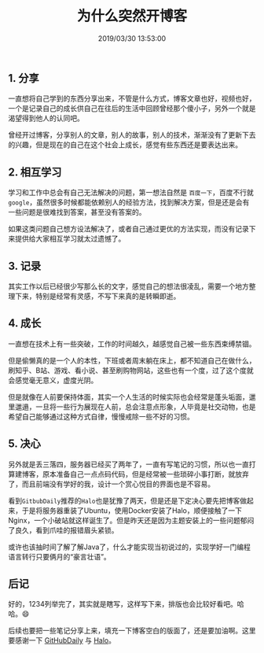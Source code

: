 ﻿---
title: "为什么突然开博客"
date: "2019/03/30 13:53:00"
updated: "2019/07/10 17:14:26"
permalink: "why-write-blog"
categories:
 - [日志]
---

## 1. 分享

一直想将自己学到的东西分享出来，不管是什么方式，博客文章也好，视频也好，一个是记录自己的成长供自己在往后的生活中回顾曾经那个傻小子，另外一个就是渴望得到他人的认同吧。

曾经开过博客，分享别人的文章，别人的故事，别人的技术，渐渐没有了更新下去的兴趣，但是现在的自己在这个社会上成长，感觉有些东西还是要表达出来。

## 2. 相互学习

学习和工作中总会有自己无法解决的问题，第一想法自然是 `百度一下`，百度不行就 `google`，虽然很多时候都能依赖别人的经验方法，找到解决方案，但是还是会有一些问题是很难找到答案，甚至没有答案的。

如果这类问题自己想方设法解决了，或者自己通过更优的方法实现，而没有记录下来提供给大家相互学习就太过遗憾了。

## 3. 记录

其实工作以后已经很少写那么长的文字，感觉自己的想法很凌乱，需要一个地方整理下来，特别是经常有灵感，不写下来真的是转瞬即逝。

## 4. 成长

一直想在技术上有一些突破，工作的时间越久，越感觉自己被一些东西束缚禁锢。

但是偷懒真的是一个人的本性，下班或者周末躺在床上，都不知道自己在做什么，刷知乎、B站、游戏、看小说、甚至刷购物网站，这些也有一个度，过了这个度就会感觉毫无意义，虚度光阴。

但是就像在人前要保持体面，其实一个人生活的时候实际也会经常是蓬头垢面，邋里邋遢，一旦将一些行为展现在人前，总会注意点形象，人毕竟是社交动物，也是希望自己能够通过这种方式自律，慢慢戒除一些不好的习惯。


## 5. 决心

另外就是丢三落四，服务器已经买了两年了，一直有写笔记的习惯，所以也一直打算建博客，原本准备自己一点点码代码，但是经常被一些琐碎小事打断，就放弃了，而且前端没有学好的我，设计一个赏心悦目的界面也是不容易。

看到`GitbubDaily`推荐的`Halo`也是犹豫了两天，但是还是下定决心要先把博客做起来，于是将服务器重装了Ubuntu，使用Docker安装了Halo，顺便接触了一下Nginx，一个小破站就这样诞生了。但是昨天还是因为主题安装上的一些问题郁闷了良久，看到爪哇的报错眉头紧锁。

或许也该抽时间了解了解Java了，什么才能实现当初说过的，实现学好一门编程语言转行只要俩月的“豪言壮语”。

## 后记

好的，1234列举完了，其实就是瞎写，这样写下来，排版也会比较好看吧。哈哈。😄

后续也要把一些笔记分享上来，填充一下博客空白的版面了，还是要加油啊。这里要感谢一下 [GitHubDaily](https://weibo.com/GitHubDaily) 与 [Halo](https://github.com/halo-dev/halo)。
